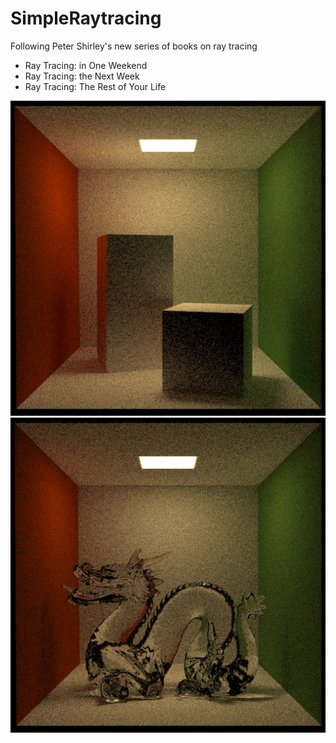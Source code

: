 # SimpleRaytracing
Following Peter Shirley's new series of books on ray tracing
* Ray Tracing: in One Weekend
* Ray Tracing: the Next Week
* Ray Tracing: The Rest of Your Life

![alt text](screenshots/weekend-raytacing-cornell.jpg "Cornell Box")
![alt text](screenshots/weekend-raytacing-dragon.jpg "Dragon caustics")